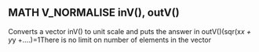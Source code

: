 ## MATH V_NORMALISE inV(), outV()

Converts a vector inV() to unit scale and puts the answer in outV()(sqr(x*x + y*y +....)=1There is no limit on number of elements in the vector
